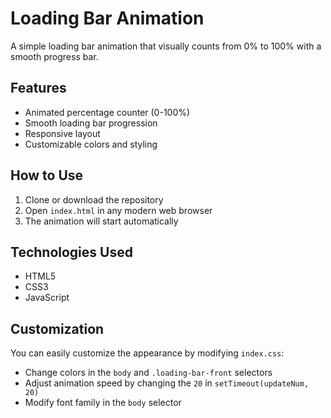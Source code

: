 # Loading Bar Animation

A simple loading bar animation that visually counts from 0% to 100% with a smooth progress bar.

## Features

- Animated percentage counter (0-100%)
- Smooth loading bar progression
- Responsive layout
- Customizable colors and styling

## How to Use

1. Clone or download the repository
2. Open `index.html` in any modern web browser
3. The animation will start automatically

## Technologies Used

- HTML5
- CSS3
- JavaScript

## Customization

You can easily customize the appearance by modifying `index.css`:

- Change colors in the `body` and `.loading-bar-front` selectors
- Adjust animation speed by changing the `20` in `setTimeout(updateNum, 20)`
- Modify font family in the `body` selector
